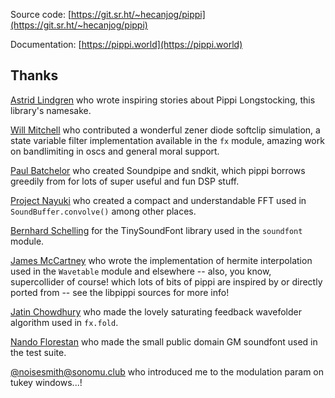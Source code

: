 Source code: [https://git.sr.ht/~hecanjog/pippi](https://git.sr.ht/~hecanjog/pippi)

Documentation: [https://pippi.world](https://pippi.world)

## Thanks

[Astrid Lindgren](https://en.wikipedia.org/wiki/Astrid_Lindgren) who wrote inspiring stories about Pippi Longstocking, this library's namesake.

[Will Mitchell](https://github.com/liquidcitymotors/) who contributed a wonderful zener diode softclip simulation, a state variable filter implementation available in the `fx` module, amazing work on bandlimiting in oscs and general moral support.

[Paul Batchelor](https://github.com/PaulBatchelor/Soundpipe) who created Soundpipe and sndkit, which pippi borrows greedily from for lots of super useful and fun DSP stuff.

[Project Nayuki](https://www.nayuki.io/page/free-small-fft-in-multiple-languages) who created a compact and understandable FFT used in `SoundBuffer.convolve()` among other places.

[Bernhard Schelling](https://zillalib.github.io/) for the TinySoundFont library used in the `soundfont` module.

[James McCartney](https://www.musicdsp.org/en/latest/Other/93-hermite-interpollation.html) who wrote the implementation of hermite interpolation used in the `Wavetable` module and elsewhere -- also, you know, supercollider of course! which lots of bits of pippi are inspired by or directly ported from -- see the libpippi sources for more info!

[Jatin Chowdhury](https://ccrma.stanford.edu/~jatin/ComplexNonlinearities/Wavefolder.html) who made the lovely saturating feedback wavefolder algorithm used in `fx.fold`.

[Nando Florestan](http://dev.nando.audio/) who made the small public domain GM soundfont used in the test suite.

[@noisesmith@sonomu.club](https://sonomu.club/@noisesmith) who introduced me to the modulation param on tukey windows...!
